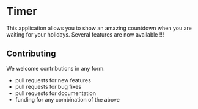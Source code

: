 # Timer

This application allows you to show an amazing countdown when you are waiting for your holidays. Several features are now available !!!

Contributing
---------------------
We welcome contributions in any form:

* pull requests for new features
* pull requests for bug fixes
* pull requests for documentation
* funding for any combination of the above

